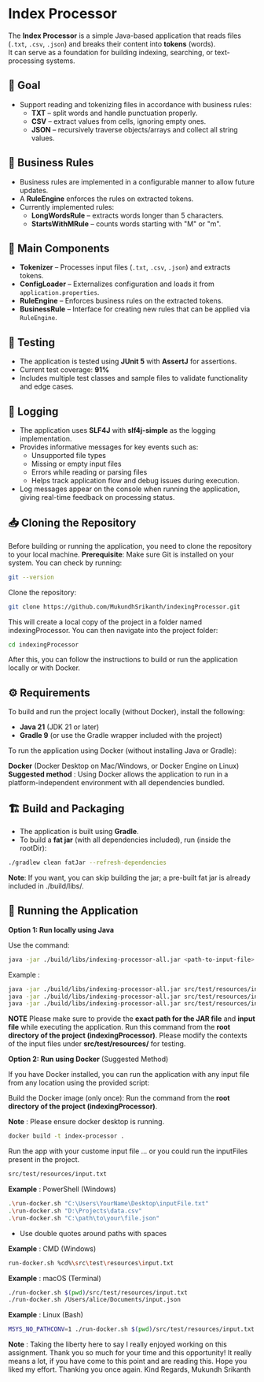 # Index Processor

The **Index Processor** is a simple Java-based application that reads files (`.txt`, `.csv`, `.json`) and breaks their content into **tokens** (words).  
It can serve as a foundation for building indexing, searching, or text-processing systems.

## 🎯 Goal

- Support reading and tokenizing files in accordance with business rules:
  - **TXT** – split words and handle punctuation properly.
  - **CSV** – extract values from cells, ignoring empty ones.
  - **JSON** – recursively traverse objects/arrays and collect all string values.

## 📜 Business Rules

- Business rules are implemented in a configurable manner to allow future updates.
- A **RuleEngine** enforces the rules on extracted tokens.
- Currently implemented rules:
  - **LongWordsRule** – extracts words longer than 5 characters.
  - **StartsWithMRule** – counts words starting with "M" or "m".

## 🧩 Main Components

- **Tokenizer** – Processes input files (`.txt`, `.csv`, `.json`) and extracts tokens.
- **ConfigLoader** – Externalizes configuration and loads it from `application.properties`.
- **RuleEngine** – Enforces business rules on the extracted tokens.
- **BusinessRule** – Interface for creating new rules that can be applied via `RuleEngine`.

## 🧪 Testing

- The application is tested using **JUnit 5** with **AssertJ** for assertions.
- Current test coverage: **91%**
- Includes multiple test classes and sample files to validate functionality and edge cases.

## 📝 Logging

- The application uses **SLF4J** with **slf4j-simple** as the logging implementation.
- Provides informative messages for key events such as:
  - Unsupported file types
  - Missing or empty input files
  - Errors while reading or parsing files
  - Helps track application flow and debug issues during execution.
- Log messages appear on the console when running the application, giving real-time feedback on processing status.

## 📥 Cloning the Repository

Before building or running the application, you need to clone the repository to your local machine.
**Prerequisite**: Make sure Git is installed on your system. You can check by running:

```bash
git --version
```

Clone the repository:

```bash
git clone https://github.com/MukundhSrikanth/indexingProcessor.git
```

This will create a local copy of the project in a folder named indexingProcessor. You can then navigate into the project folder:

```bash
cd indexingProcessor
```

After this, you can follow the instructions to build or run the application locally or with Docker.

## ⚙️ Requirements

To build and run the project locally (without Docker), install the following:

- **Java 21** (JDK 21 or later)
- **Gradle 9** (or use the Gradle wrapper included with the project)

To run the application using Docker (without installing Java or Gradle):

**Docker** (Docker Desktop on Mac/Windows, or Docker Engine on Linux)
**Suggested method** : Using Docker allows the application to run in a platform-independent environment with all dependencies bundled.

## 🏗 Build and Packaging

- The application is built using **Gradle**.
- To build a **fat jar** (with all dependencies included), run (inside the rootDir):

```bash
./gradlew clean fatJar --refresh-dependencies
```

**Note**: If you want, you can skip building the jar; a pre-built fat jar is already included in ./build/libs/.

## 🚀 Running the Application

**Option 1: Run locally using Java**

Use the command:

```bash
java -jar ./build/libs/indexing-processor-all.jar <path-to-input-file>
```

Example :

```bash
java -jar ./build/libs/indexing-processor-all.jar src/test/resources/input.csv
java -jar ./build/libs/indexing-processor-all.jar src/test/resources/input.txt
java -jar ./build/libs/indexing-processor-all.jar src/test/resources/input.json
```

**NOTE**
Please make sure to provide the **exact path for the JAR file** and **input file** while executing the application. Run this command from the **root directory of the project (indexingProcessor)**.
Please modify the contexts of the input files under **src/test/resources/** for testing.

**Option 2: Run using Docker** (Suggested Method)

If you have Docker installed, you can run the application with any input file from any location using the provided script:

Build the Docker image (only once): Run the command from the **root directory of the project (indexingProcessor)**.

**Note** : Please ensure docker desktop is running. 

```bash
docker build -t index-processor .
```

Run the app with your custome input file ... or you could run the inputFiles present in the project. 
```bash
src/test/resources/input.txt
```

**Example** :
PowerShell (Windows)
```bash
.\run-docker.sh "C:\Users\YourName\Desktop\inputFile.txt"
.\run-docker.sh "D:\Projects\data.csv"
.\run-docker.sh "C:\path\to\your\file.json"
```
- Use double quotes around paths with spaces

**Example** :
CMD (Windows)
```bash
run-docker.sh %cd%\src\test\resources\input.txt
```

**Example** : 
macOS (Terminal)
```bash
./run-docker.sh $(pwd)/src/test/resources/input.txt
./run-docker.sh /Users/alice/Documents/input.json
```

**Example** :
Linux (Bash)
```bash
MSYS_NO_PATHCONV=1 ./run-docker.sh $(pwd)/src/test/resources/input.txt
```

**Note** : Taking the liberty here to say I really enjoyed working on this assignment. Thank you so much for your time and this opportunity! It really means a lot, if you have come to this point and are reading this. Hope you liked my effort. Thanking you once again.
Kind Regards,
Mukundh Srikanth
